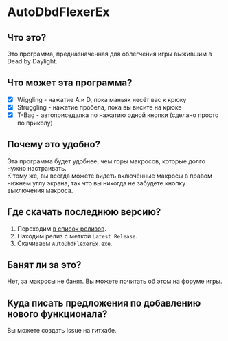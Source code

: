 # AutoDbdFlexerEx

## Что это?

Это программа, предназначенная для облегчения игры выжившим в Dead by Daylight.

## Что может эта программа?

- [x] Wiggling - нажатие A и D, пока маньяк несёт вас к крюку
- [x] Struggling - нажатие пробела, пока вы висите на крюке
- [x] T-Bag - автоприседалка по нажатию одной кнопки (сделано просто по приколу)

## Почему это удобно?

Эта программа будет удобнее, чем горы макросов, которые долго нужно настраивать.  
К тому же, вы всегда можете видеть включённые макросы в правом нижнем углу экрана, так что вы никогда не забудете кнопку выключения макроса.

## Где скачать последнюю версию?

1. Переходим [в список релизов](https://github.com/TrickyBestia/autodbdflexerex/releases).
2. Находим релиз с меткой `Latest Release`.
3. Скачиваем `AutoDbdFlexerEx.exe`.

## Банят ли за это?

Нет, за макросы не банят. Вы можете почитать об этом на форуме игры.

## Куда писать предложения по добавлению нового функционала?

Вы можете создать Issue на гитхабе.
